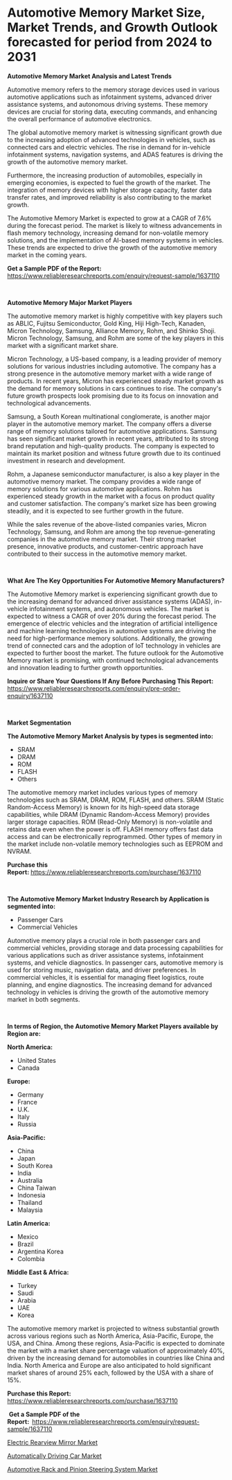 <p><h1>Automotive Memory Market Size, Market Trends, and Growth Outlook forecasted for period from 2024 to 2031</h1></p><p><strong>Automotive Memory Market Analysis and Latest Trends</strong></p>
<p><p>Automotive memory refers to the memory storage devices used in various automotive applications such as infotainment systems, advanced driver assistance systems, and autonomous driving systems. These memory devices are crucial for storing data, executing commands, and enhancing the overall performance of automotive electronics.</p><p>The global automotive memory market is witnessing significant growth due to the increasing adoption of advanced technologies in vehicles, such as connected cars and electric vehicles. The rise in demand for in-vehicle infotainment systems, navigation systems, and ADAS features is driving the growth of the automotive memory market.</p><p>Furthermore, the increasing production of automobiles, especially in emerging economies, is expected to fuel the growth of the market. The integration of memory devices with higher storage capacity, faster data transfer rates, and improved reliability is also contributing to the market growth.</p><p>The Automotive Memory Market is expected to grow at a CAGR of 7.6% during the forecast period. The market is likely to witness advancements in flash memory technology, increasing demand for non-volatile memory solutions, and the implementation of AI-based memory systems in vehicles. These trends are expected to drive the growth of the automotive memory market in the coming years.</p></p>
<p><strong>Get a Sample PDF of the Report:&nbsp;</strong> <a href="https://www.reliableresearchreports.com/enquiry/request-sample/1637110">https://www.reliableresearchreports.com/enquiry/request-sample/1637110</a></p>
<p>&nbsp;</p>
<p><strong>Automotive Memory Major Market Players</strong></p>
<p><p>The automotive memory market is highly competitive with key players such as ABLIC, Fujitsu Semiconductor, Gold King, Hiji High-Tech, Kanaden, Micron Technology, Samsung, Alliance Memory, Rohm, and Shinko Shoji. Micron Technology, Samsung, and Rohm are some of the key players in this market with a significant market share.</p><p>Micron Technology, a US-based company, is a leading provider of memory solutions for various industries including automotive. The company has a strong presence in the automotive memory market with a wide range of products. In recent years, Micron has experienced steady market growth as the demand for memory solutions in cars continues to rise. The company's future growth prospects look promising due to its focus on innovation and technological advancements.</p><p>Samsung, a South Korean multinational conglomerate, is another major player in the automotive memory market. The company offers a diverse range of memory solutions tailored for automotive applications. Samsung has seen significant market growth in recent years, attributed to its strong brand reputation and high-quality products. The company is expected to maintain its market position and witness future growth due to its continued investment in research and development.</p><p>Rohm, a Japanese semiconductor manufacturer, is also a key player in the automotive memory market. The company provides a wide range of memory solutions for various automotive applications. Rohm has experienced steady growth in the market with a focus on product quality and customer satisfaction. The company's market size has been growing steadily, and it is expected to see further growth in the future.</p><p>While the sales revenue of the above-listed companies varies, Micron Technology, Samsung, and Rohm are among the top revenue-generating companies in the automotive memory market. Their strong market presence, innovative products, and customer-centric approach have contributed to their success in the automotive memory market.</p></p>
<p>&nbsp;</p>
<p><strong>What Are The Key Opportunities For Automotive Memory Manufacturers?</strong></p>
<p><p>The Automotive Memory market is experiencing significant growth due to the increasing demand for advanced driver assistance systems (ADAS), in-vehicle infotainment systems, and autonomous vehicles. The market is expected to witness a CAGR of over 20% during the forecast period. The emergence of electric vehicles and the integration of artificial intelligence and machine learning technologies in automotive systems are driving the need for high-performance memory solutions. Additionally, the growing trend of connected cars and the adoption of IoT technology in vehicles are expected to further boost the market. The future outlook for the Automotive Memory market is promising, with continued technological advancements and innovation leading to further growth opportunities.</p></p>
<p><strong>Inquire or Share Your Questions If Any Before Purchasing This Report:</strong> <a href="https://www.reliableresearchreports.com/enquiry/pre-order-enquiry/1637110">https://www.reliableresearchreports.com/enquiry/pre-order-enquiry/1637110</a></p>
<p>&nbsp;</p>
<p><strong>Market Segmentation</strong></p>
<p><strong>The Automotive Memory Market Analysis by types is segmented into:</strong></p>
<p><ul><li>SRAM</li><li>DRAM</li><li>ROM</li><li>FLASH</li><li>Others</li></ul></p>
<p><p>The automotive memory market includes various types of memory technologies such as SRAM, DRAM, ROM, FLASH, and others. SRAM (Static Random-Access Memory) is known for its high-speed data storage capabilities, while DRAM (Dynamic Random-Access Memory) provides larger storage capacities. ROM (Read-Only Memory) is non-volatile and retains data even when the power is off. FLASH memory offers fast data access and can be electronically reprogrammed. Other types of memory in the market include non-volatile memory technologies such as EEPROM and NVRAM.</p></p>
<p><strong>Purchase this Report:&nbsp;</strong><a href="https://www.reliableresearchreports.com/purchase/1637110">https://www.reliableresearchreports.com/purchase/1637110</a></p>
<p>&nbsp;</p>
<p><strong>The Automotive Memory Market Industry Research by Application is segmented into:</strong></p>
<p><ul><li>Passenger Cars</li><li>Commercial Vehicles</li></ul></p>
<p><p>Automotive memory plays a crucial role in both passenger cars and commercial vehicles, providing storage and data processing capabilities for various applications such as driver assistance systems, infotainment systems, and vehicle diagnostics. In passenger cars, automotive memory is used for storing music, navigation data, and driver preferences. In commercial vehicles, it is essential for managing fleet logistics, route planning, and engine diagnostics. The increasing demand for advanced technology in vehicles is driving the growth of the automotive memory market in both segments.</p></p>
<p>&nbsp;</p>
<p><strong>In terms of Region, the Automotive Memory Market Players available by Region are:</strong></p>
<p>
    <p> <strong> North America: </strong>
        <ul>
            <li>United States</li>
            <li>Canada</li>
        </ul>
        </p> 
    <p> <strong> Europe: </strong>
        <ul>
            <li>Germany</li>
            <li>France</li>
            <li>U.K.</li>
            <li>Italy</li>
            <li>Russia</li>
        </ul>
        </p> 
    <p> <strong> Asia-Pacific: </strong>
        <ul>
            <li>China</li>
            <li>Japan</li>
            <li>South Korea</li>
            <li>India</li>
            <li>Australia</li>
            <li>China Taiwan</li>
            <li>Indonesia</li>
            <li>Thailand</li>
            <li>Malaysia</li>
        </ul>
        </p> 
    <p> <strong> Latin America: </strong>
        <ul>
            <li>Mexico</li>
            <li>Brazil</li>
            <li>Argentina Korea</li>
            <li>Colombia</li>
        </ul>
        </p> 
    <p> <strong> Middle East & Africa: </strong>
        <ul>
            <li>Turkey</li>
            <li>Saudi</li>
            <li>Arabia</li>
            <li>UAE</li>
            <li>Korea</li>
        </ul>
    </p>
    </p>
<p><p>The automotive memory market is projected to witness substantial growth across various regions such as North America, Asia-Pacific, Europe, the USA, and China. Among these regions, Asia-Pacific is expected to dominate the market with a market share percentage valuation of approximately 40%, driven by the increasing demand for automobiles in countries like China and India. North America and Europe are also anticipated to hold significant market shares of around 25% each, followed by the USA with a share of 15%.</p></p>
<p><strong>Purchase this Report: </strong><a href="https://www.reliableresearchreports.com/purchase/1637110">https://www.reliableresearchreports.com/purchase/1637110</a></p>
<p>&nbsp;<strong>Get a Sample PDF of the Report:&nbsp;&nbsp;</strong><a href="https://www.reliableresearchreports.com/enquiry/request-sample/1637110">https://www.reliableresearchreports.com/enquiry/request-sample/1637110</a></p>
<p><strong></strong></p>
<p><p><a href="https://github.com/yemakinde/Market-Research-Report-List-1/blob/main/electric-rearview-mirror-market.md">Electric Rearview Mirror Market</a></p><p><a href="https://github.com/jsmusil/Market-Research-Report-List-2/blob/main/automatically-driving-car-market.md">Automatically Driving Car Market</a></p><p><a href="https://github.com/bmorecock/Market-Research-Report-List-2/blob/main/automotive-rack-and-pinion-steering-system-market.md">Automotive Rack and Pinion Steering System Market</a></p></p>
